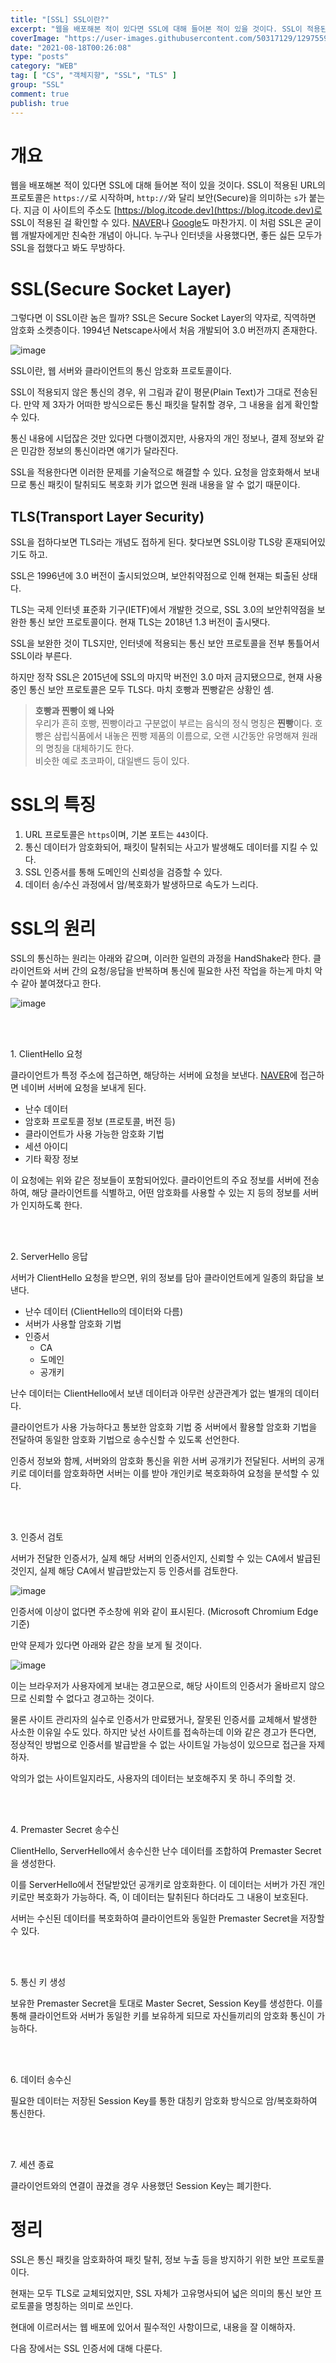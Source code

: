 ```yaml
---
title: "[SSL] SSL이란?"
excerpt: "웹을 배포해본 적이 있다면 SSL에 대해 들어본 적이 있을 것이다. SSL이 적용된 URL의 프로토콜은 https://로 시작하며, http://와 달리 보안(Secure)을 의미하는 s가 붙는다. 지금 이 사이트의 주소도 https://blog.itcode.dev로 SSL이 적용된 걸 확인할 수 있다. NAVER나 Google도 마찬가지. 이 처럼 SSL은 굳이 웹 개발자에게만 친숙한 개념이 아니다. 누구나 인터넷을 사용했다면, 좋든 싫든 모두가 SSL을 접했다고 봐도 무방하다."
coverImage: "https://user-images.githubusercontent.com/50317129/129755999-c5d6c474-d5c0-442a-b7c5-37b3cdf703a9.png"
date: "2021-08-18T00:26:08"
type: "posts"
category: "WEB"
tag: [ "CS", "객체지향", "SSL", "TLS" ]
group: "SSL"
comment: true
publish: true
---
```


# 개요

웹을 배포해본 적이 있다면 <span class="pink-600">SSL</span>에 대해 들어본 적이 있을 것이다. SSL이 적용된 URL의 프로토콜은 `https://`로 시작하며, `http://`와 달리 <span class="blue-400">보안(Secure)</span>을 의미하는 `s`가 붙는다. 지금 이 사이트의 주소도 [https://blog.itcode.dev](https://blog.itcode.dev)로 SSL이 적용된 걸 확인할 수 있다. [NAVER](https://naver.com)나 [Google](https://google.com)도 마찬가지. 이 처럼 SSL은 굳이 웹 개발자에게만 친숙한 개념이 아니다. 누구나 인터넷을 사용했다면, 좋든 싫든 모두가 SSL을 접했다고 봐도 무방하다.

# SSL(Secure Socket Layer)

그렇다면 이 <span class="pink-600">SSL</span>이란 놈은 뭘까? SSL은 Secure Socket Layer의 약자로, 직역하면 암호화 소켓층이다. 1994년 Netscape사에서 처음 개발되어 3.0 버전까지 존재한다.

![image](https://user-images.githubusercontent.com/50317129/129691442-090810ed-30c5-4245-aa9d-9dd785f621a6.png)

SSL이란, <span class="amber-400">웹 서버와 클라이언트의 통신 암호화 프로토콜</span>이다.

SSL이 적용되지 않은 통신의 경우, 위 그림과 같이 평문(Plain Text)가 그대로 전송된다. 만약 제 3자가 어떠한 방식으로든 통신 패킷을 탈취할 경우, 그 내용을 쉽게 확인할 수 있다.

통신 내용에 시덥잖은 것만 있다면 다행이겠지만, 사용자의 개인 정보나, 결제 정보와 같은 민감한 정보의 통신이라면 얘기가 달라진다.

SSL을 적용한다면 이러한 문제를 기술적으로 해결할 수 있다. 요청을 암호화해서 보내므로 통신 패킷이 탈취되도 복호화 키가 없으면 원래 내용을 알 수 없기 때문이다.

## TLS(Transport Layer Security)

SSL을 접하다보면 <span class="pink-600">TLS</span>라는 개념도 접하게 된다. 찾다보면 SSL이랑 TLS랑 혼재되어있기도 하고.

SSL은 1996년에 3.0 버전이 출시되었으며, 보안취약점으로 인해 현재는 퇴출된 상태다.

TLS는 국제 인터넷 표준화 기구(IETF)에서 개발한 것으로, SSL 3.0의 보안취약점을 보완한 통신 보안 프로토콜이다. 현재 TLS는 2018년 1.3 버전이 출시됏다.

SSL을 보완한 것이 TLS지만, 인터넷에 적용되는 <span class="indigo-500">통신 보안 프로토콜을 전부 통틀어서 SSL이라 부른다.</span>

하지만 정작 SSL은 2015년에 SSL의 마지막 버전인 3.0 마저 금지됐으므로, 현재 사용 중인 통신 보안 프로토콜은 모두 TLS다. 마치 호빵과 찐빵같은 상황인 셈.

> **호빵과 찐빵이 왜 나와**  
> 우리가 흔히 호빵, 찐빵이라고 구분없이 부르는 음식의 정식 명칭은 **찐빵**이다. 호빵은 삼립식품에서 내놓은 찐빵 제품의 이름으로, 오랜 시간동안 유명해져 원래의 명칭을 대체하기도 한다.  
> 비슷한 예로 초코파이, 대일밴드 등이 있다.

# SSL의 특징

1. URL 프로토콜은 `https`이며, 기본 포트는 `443`이다.
2. 통신 데이터가 암호화되어, 패킷이 탈취되는 사고가 발생해도 데이터를 지킬 수 있다.
3. SSL 인증서를 통해 도메인의 신뢰성을 검증할 수 있다.
4. 데이터 송/수신 과정에서 암/복호화가 발생하므로 속도가 느리다.

# SSL의 원리

SSL의 통신하는 원리는 아래와 같으며, 이러한 일련의 과정을 HandShake라 한다. 클라이언트와 서버 간의 요청/응답을 반복하며 통신에 필요한 사전 작업을 하는게 마치 악수 같아 붙여졌다고 한다.

![image](https://user-images.githubusercontent.com/50317129/129752108-1423e7cf-3c4c-4e4c-a77a-7a76d208d7f8.png)

<br />
<br />

<p class="large amber-600">1. ClientHello 요청</p>

클라이언트가 특정 주소에 접근하면, 해당하는 서버에 요청을 보낸다. [NAVER](https://naver.com)에 접근하면 네이버 서버에 요청을 보내게 된다.

* 난수 데이터
* 암호화 프로토콜 정보 (프로토콜, 버전 등)
* 클라이언트가 사용 가능한 암호화 기법
* 세션 아이디
* 기타 확장 정보

이 요청에는 위와 같은 정보들이 포함되어있다. 클라이언트의 주요 정보를 서버에 전송하여, 해당 클라이언트를 식별하고, 어떤 암호화를 사용할 수 있는 지 등의 정보를 서버가 인지하도록 한다.

<br />
<br />

<p class="large amber-600">2. ServerHello 응답</p>

서버가 ClientHello 요청을 받으면, 위의 정보를 담아 클라이언트에게 일종의 화답을 보낸다.

* 난수 데이터 (ClientHello의 데이터와 다름)
* 서버가 사용할 암호화 기법
* 인증서
  * CA
  * 도메인
  * 공개키

난수 데이터는 ClientHello에서 보낸 데이터과 아무런 상관관계가 없는 별개의 데이터다.

클라이언트가 사용 가능하다고 통보한 암호화 기법 중 서버에서 활용할 암호화 기법을 전달하여 동일한 암호화 기법으로 송수신할 수 있도록 선언한다.

인증서 정보와 함께, 서버와의 암호화 통신을 위한 서버 공개키가 전달된다. 서버의 공개키로 데이터를 암호화하면 서버는 이를 받아 개인키로 복호화하여 요청을 분석할 수 있다.

<br />
<br />

<p class="large amber-600">3. 인증서 검토</p>

서버가 전달한 인증서가, 실제 해당 서버의 인증서인지, 신뢰할 수 있는 CA에서 발급된 것인지, 실제 해당 CA에서 발급받았는지 등 인증서를 검토한다.

![image](https://user-images.githubusercontent.com/50317129/129752361-4831de06-e99b-4f0c-9862-fe1f8ab5642a.png)

인증서에 이상이 없다면 주소창에 위와 같이 표시된다. (Microsoft Chromium Edge 기준)

만약 문제가 있다면 아래와 같은 창을 보게 될 것이다.

![image](https://user-images.githubusercontent.com/50317129/129752602-f9967221-3b82-487f-91c4-7fefc1cf3e94.png)

이는 브라우저가 사용자에게 보내는 경고문으로, 해당 사이트의 인증서가 올바르지 않으므로 신뢰할 수 없다고 경고하는 것이다.

물론 사이트 관리자의 실수로 인증서가 만료됐거나, 잘못된 인증서를 교체해서 발생한 사소한 이유일 수도 있다. 하지만 낮선 사이트를 접속하는데 이와 같은 경고가 뜬다면, 정상적인 방법으로 인증서를 발급받을 수 없는 사이트일 가능성이 있으므로 접근을 자제하자.

악의가 없는 사이트일지라도, 사용자의 데이터는 보호해주지 못 하니 주의할 것.

<br />
<br />

<p class="large amber-600">4. Premaster Secret 송수신</p>

ClientHello, ServerHello에서 송수신한 난수 데이터를 조합하여 Premaster Secret을 생성한다.

이를 ServerHello에서 전달받았던 공개키로 암호화한다. 이 데이터는 서버가 가진 개인키로만 복호화가 가능하다. 즉, 이 데이터는 탈취된다 하더라도 그 내용이 보호된다.

서버는 수신된 데이터를 복호화하여 클라이언트와 동일한 Premaster Secret을 저장할 수 있다.

<br />
<br />

<p class="large amber-600">5. 통신 키 생성</p>

보유한 Premaster Secret을 토대로 Master Secret, Session Key를 생성한다. 이를 통해 클라이언트와 서버가 동일한 키를 보유하게 되므로 자신들끼리의 암호화 통신이 가능하다.

<br />
<br />

<p class="large amber-600">6. 데이터 송수신</p>

필요한 데이터는 저장된 Session Key를 통한 대칭키 암호화 방식으로 암/복호화하여 통신한다.

<br />
<br />

<p class="large amber-600">7. 세션 종료</p>

클라이언트와의 연결이 끊겼을 경우 사용했던 Session Key는 폐기한다.

# 정리

SSL은 통신 패킷을 암호화하여 패킷 탈취, 정보 누출 등을 방지하기 위한 보안 프로토콜이다.

현재는 모두 TLS로 교체되었지만, SSL 자체가 고유명사되어 넓은 의미의 통신 보안 프로토콜을 명칭하는 의미로 쓰인다.

현대에 이르러서는 웹 배포에 있어서 필수적인 사항이므로, 내용을 잘 이해하자.

다음 장에서는 SSL 인증서에 대해 다룬다.